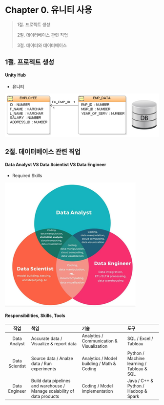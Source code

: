 # Chapter 0. 유니티 사용

> 1절. 프로젝트 생성
>
> 2절. 데이터베이스 관련 직업
>
> 3절. 데이터와 데이터베이스



## 1절. 프로젝트 생성

#### Unity Hub

- 유니티 

![ch00-01-DB](https://github.com/BangYunseo/TIL/blob/main/ComputerScience/DataBase/Image/ch00/ch00-01-DB.PNG)

## 2절. 데이터베이스 관련 직업

#### Data Analyst VS Data Scientist VS Data Engineer

- Required Skills

![ch00-02-RS](https://github.com/BangYunseo/TIL/blob/main/ComputerScience/DataBase/Image/ch00/ch00-02-RS.PNG)

#### Responsibilities, Skills, Tools

|직업|책임|기술|도구|
|:---:|:---|:---|:---|
|Data Analyst|Accurate data / Visualize & report data|Analytics / Communication & Visualization|SQL / Excel / Tableau|
|Data Scientist|Source data / Analze data / Run experiments |Analytics / Model building / Math & Coding |Python / Machine learning / Tableau & SQL|
|Data Engineer|Build data pipelines and warehouse / Manage scalability of data products|Coding / Model implementation|Java / C++ & Python / Hadoop & Spark|

